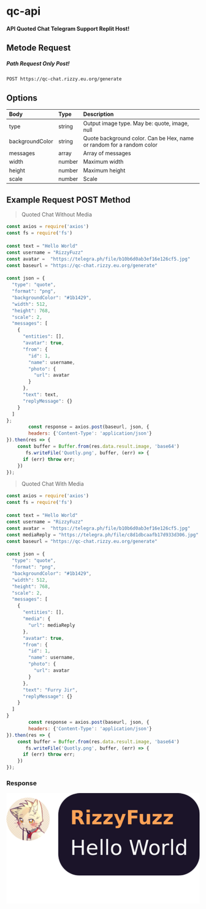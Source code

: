# qc-api

#### API Quoted Chat Telegram Support Replit Host!

## Metode Request
##### Path Request Only Post!
```http
POST https://qc-chat.rizzy.eu.org/generate
```

## Options
|  Body | Type |  Description |
| :------------ | :------------ | :------------ |
|  type | string | Output image type. May be: quote, image, null |
|  backgroundColor | string | Quote background color. Can be Hex, name or random for a random color |
|  messages | array | Array of messages |
| width | number | Maximum width |
| height | number | Maximum height |
| scale | number | Scale |

## Example Request POST Method
> Quoted Chat Without Media
```js
const axios = require('axios')
const fs = require('fs')

const text = "Hello World"
const username = "RizzyFuzz"
const avatar =  "https://telegra.ph/file/b10b6d0ab3ef16e126cf5.jpg"
const baseurl = "https://qc-chat.rizzy.eu.org/generate"

const json = {
  "type": "quote",
  "format": "png",
  "backgroundColor": "#1b1429",
  "width": 512,
  "height": 768,
  "scale": 2,
  "messages": [
    {
      "entities": [],
      "avatar": true,
      "from": {
        "id": 1,
        "name": username,
        "photo": {
          "url": avatar
        }
      },
      "text": text,
      "replyMessage": {}
    }
  ]
};
        const response = axios.post(baseurl, json, {
        headers: {'Content-Type': 'application/json'}
}).then(res => {
    const buffer = Buffer.from(res.data.result.image, 'base64')
       fs.writeFile('Quotly.png', buffer, (err) => {
      if (err) throw err;
    })
});
```
> Quoted Chat With Media
```js
const axios = require('axios')
const fs = require('fs')

const text = "Hello World"
const username = "RizzyFuzz"
const avatar =  "https://telegra.ph/file/b10b6d0ab3ef16e126cf5.jpg"
const mediaReply = "https://telegra.ph/file/c8d1dbcaafb17d933d306.jpg"
const baseurl = "https://qc-chat.rizzy.eu.org/generate"

const json = {
  "type": "quote",
  "format": "png",
  "backgroundColor": "#1b1429",
  "width": 512,
  "height": 768,
  "scale": 2,
  "messages": [
    {
      "entities": [],
      "media": {
        "url": mediaReply
      },
      "avatar": true,
      "from": {
        "id": 1,
        "name": username,
        "photo": {
          "url": avatar
        }
      },
      "text": "Furry Jir",
      "replyMessage": {}
    }
  ]
}
        const response = axios.post(baseurl, json, {
        headers: {'Content-Type': 'application/json'}
}).then(res => {
    const buffer = Buffer.from(res.data.result.image, 'base64')
       fs.writeFile('Quotly.png', buffer, (err) => {
      if (err) throw err;
    })
});
```

### Response

![Quotly.png](assets/quoted-chat.png)
